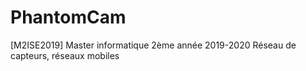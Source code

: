 # PhantomCam
[M2ISE2019] Master informatique 2ème année 2019-2020 Réseau de capteurs, réseaux mobiles
